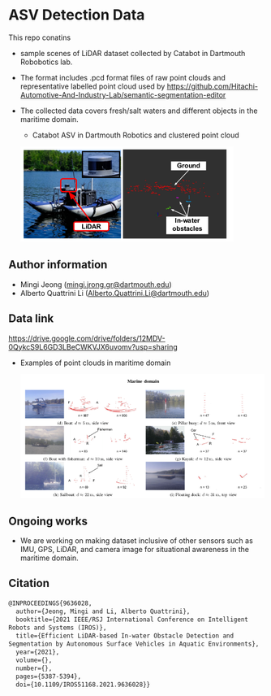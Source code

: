 # ASV Detection Data
This repo conatins
* sample scenes of LiDAR dataset collected by Catabot in Dartmouth Robobotics lab.
* The format includes .pcd format files of raw point clouds and representative labelled point cloud used by https://github.com/Hitachi-Automotive-And-Industry-Lab/semantic-segmentation-editor
* The collected data covers fresh/salt waters and different objects in the maritime domain.

    * Catabot ASV in Dartmouth Robotics and clustered point cloud

    ![](images/robotic_boat.png)


## Author information
* Mingi Jeong (mingi.jrong.gr@dartmouth.edu)
* Alberto Quattrini Li (Alberto.Quattrini.Li@dartmouth.edu)



## Data link
https://drive.google.com/drive/folders/12MDV-0QykcS9L6GD3LBeCWKVJX6uvomv?usp=sharing

* Examples of point clouds in maritime domain

    ![](images/example.png)


## Ongoing works
* We are working on making dataset inclusive of other sensors such as IMU, GPS, LiDAR, and camera image for situational awareness in the maritime domain.


## Citation
```
@INPROCEEDINGS{9636028,
  author={Jeong, Mingi and Li, Alberto Quattrini},
  booktitle={2021 IEEE/RSJ International Conference on Intelligent Robots and Systems (IROS)}, 
  title={Efficient LiDAR-based In-water Obstacle Detection and Segmentation by Autonomous Surface Vehicles in Aquatic Environments}, 
  year={2021},
  volume={},
  number={},
  pages={5387-5394},
  doi={10.1109/IROS51168.2021.9636028}}
```
